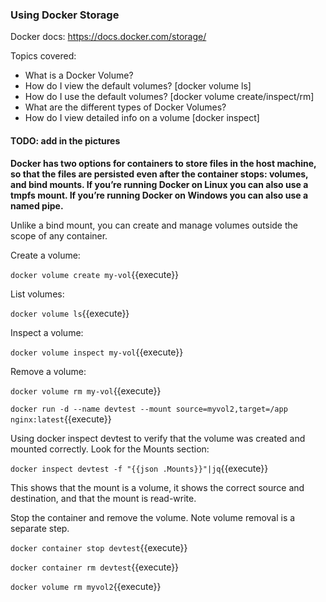 ### Using Docker Storage

Docker docs: https://docs.docker.com/storage/

Topics covered:
- What is a Docker Volume?
- How do I view the default volumes? [docker volume ls]
- How do I use the default volumes? [docker volume create/inspect/rm]
- What are the different types of Docker Volumes?
- How do I view detailed info on a volume [docker inspect]


#### TODO: add in the pictures 


__Docker has two options for containers to store files in the host machine, so that the files are persisted even after the container stops: volumes, and bind mounts. If you’re running Docker on Linux you can also use a tmpfs mount. If you’re running Docker on Windows you can also use a named pipe.__


Unlike a bind mount, you can create and manage volumes outside the scope of any container.

Create a volume:

`docker volume create my-vol`{{execute}}

List volumes:

`docker volume ls`{{execute}}

Inspect a volume:

`docker volume inspect my-vol`{{execute}}

Remove a volume:

`docker volume rm my-vol`{{execute}}

`docker run -d --name devtest --mount source=myvol2,target=/app nginx:latest`{{execute}}

Using docker inspect devtest to verify that the volume was created and mounted correctly. Look for the Mounts section:

`docker inspect devtest -f "{{json .Mounts}}"|jq`{{execute}}


This shows that the mount is a volume, it shows the correct source and destination, and that the mount is read-write.

Stop the container and remove the volume. Note volume removal is a separate step.

`docker container stop devtest`{{execute}}

`docker container rm devtest`{{execute}}

`docker volume rm myvol2`{{execute}}
 